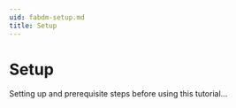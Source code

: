 ```yaml
---
uid: fabdm-setup.md
title: Setup
---
```


# Setup

Setting up and prerequisite steps before using this tutorial...
